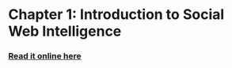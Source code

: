 # Chapter 1: Introduction to Social Web Intelligence

### [Read it online here](http://nbviewer.ipython.org/github/boshmaf/swi/blob/master/ch1_intro/ch1_intro.ipynb)
